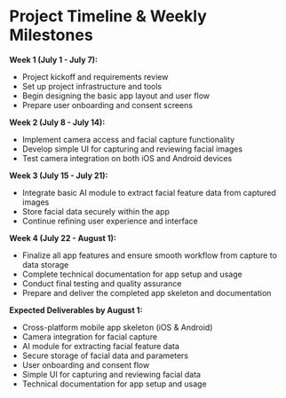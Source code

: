 # Project Timeline & Weekly Milestones

**Week 1 (July 1 - July 7):**
- Project kickoff and requirements review
- Set up project infrastructure and tools
- Begin designing the basic app layout and user flow
- Prepare user onboarding and consent screens

**Week 2 (July 8 - July 14):**
- Implement camera access and facial capture functionality
- Develop simple UI for capturing and reviewing facial images
- Test camera integration on both iOS and Android devices

**Week 3 (July 15 - July 21):**
- Integrate basic AI module to extract facial feature data from captured images
- Store facial data securely within the app
- Continue refining user experience and interface

**Week 4 (July 22 - August 1):**
- Finalize all app features and ensure smooth workflow from capture to data storage
- Complete technical documentation for app setup and usage
- Conduct final testing and quality assurance
- Prepare and deliver the completed app skeleton and documentation

**Expected Deliverables by August 1:**
- Cross-platform mobile app skeleton (iOS & Android)
- Camera integration for facial capture
- AI module for extracting facial feature data
- Secure storage of facial data and parameters
- User onboarding and consent flow
- Simple UI for capturing and reviewing facial data
- Technical documentation for app setup and usage
